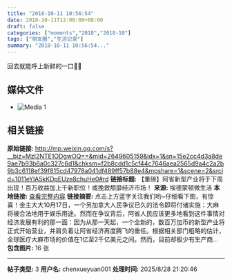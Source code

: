 ```yaml
---
title: "2018-10-11 10:56:54"
date: 2018-10-11T12:00:00+08:00
draft: false
categories: ["moments","2018","2018-10"]
tags: ["朋友圈","生活记录"]
summary: "2018-10-11 10:56:54..."
---
```


回去就能呼上新鲜的一口🍃🍃

## 媒体文件

- ![Media 1](/Moments/photos/2018-10-11/201810111056540.jpg)

## 相关链接

**原始链接:** http://mp.weixin.qq.com/s?__biz=MzI2NTE1ODgwOQ==&mid=2649605159&idx=1&sn=15e2cc4d3a8de9ae7b93b6a0c327c6d1&chksm=f2b8cdd1c5cf44c7646aea2565d9a4c2a2b9b3c6118ef39f815cd47978a041df489ff57b88e4&mpshare=1&scene=2&srcid=1011eYlA5kKDpEUze8chuHe0#rd
**链接标题:** 【重磅】阿省新型产业将于下周出现！百万收益加上千新职位！或挽救颓靡经济市场！
**来源:** 埃德蒙顿微生活
**本地链接:** [查看完整内容](/link_content/2018/10/2018-10-11-2/link_content/)
**链接摘要:** 点击上方蓝字关注我们哟~仔细看下图，有惊喜！金主大大10月17日，一个另加拿大人民争议已久的法令即将付诸实施：大麻将被合法地用于娱乐用途。然而在争议背后，阿省人民应该更多地看到这件事情对经济发展有利的那一面：因为从那一天起，一个全新的，数百万加币的新型产业将正式开始营业，并肩负着让阿省经济再度腾飞的重任。根据相关部门粗略的估计，全球医疗大麻市场的价值在1亿至2千亿美元之间。然而，目前却极少有生产商...
**包含图片:** 16 张

---

**帖子类型:** 3
**用户名:** chenxueyuan001
**处理时间:** 2025/8/28 21:20:46
